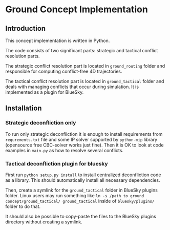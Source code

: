 # Ground Concept Implementation

## Introduction
This concept implementation is written in Python.

The code consists of two significant parts: strategic and tactical conflict resolution parts.

The strategic conflict resolution part is located in `ground_routing` folder and responsible for computing conflict-free 4D trajectories.

The tactical conflict resolution part is located in `ground_tactical` folder and deals with managing conflicts that occur during simulation. It is implemented as a plugin for BlueSky.

## Installation

### Strategic deconfliction only
To run only strategic deconfliction it is enough to install requirements from `requrements.txt` file and some IP solver supported by `python-mip` library (opensource free CBC-solver works just fine).
Then it is OK to look at code examples in `main.py` as how to resolve several conflicts.

### Tactical deconfliction plugin for bluesky
First run `python setup.py install` to install centralized deconfliction code as a library. 
This should automatically install all necessary dependencies.

Then, create a symlink for the `ground_tactical` folder in BlueSky plugins folder. Linux users may run something like `ln -s /path to ground concept/ground_tactical/ ground_tactical` inside of `bluesky/plugins/` folder to do that.

It should also be possible to copy-paste the files to the BlueSky plugins directory without creating a symlink.
